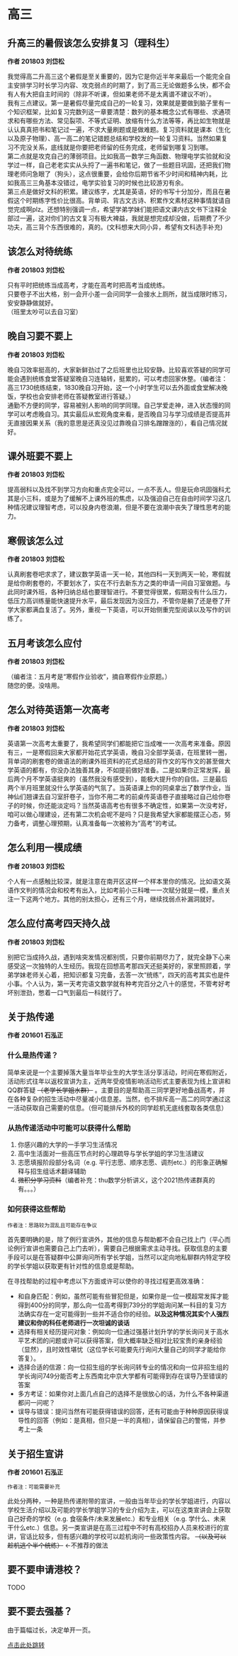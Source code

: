 # 高三

## 升高三的暑假该怎么安排复习（理科生）

**作者 201803 刘岱松**

我觉得高二升高三这个暑假是至关重要的，因为它是你近半年来最后一个能完全自主安排学习时长学习内容、攻克弱点的时期了，到了高三无论做题多么快，都不会有人有大把自主时间的（除非不听课，但如果老师不是太离谱不建议不听）。\
我有三点建议。第一是暑假尽量完成自己的一轮复习，效果就是要做到脑子里有一个知识框架，比如复习完数列这一章要清楚：数列的基本概念公式有哪些、求通项求和有哪些方法、常见裂项、不等式证明、放缩有什么方法等等，再比如生物就是认认真真把书和笔记过一遍，不求大量刷题或是做难题。复习资料就是课本（生化以及原子物理）、高一高二的笔记错题总结和学校发的一轮复习资料。当然如果复习不完没关系，底线就是你要把老师留的任务完成，老师留到哪复习到哪。\
第二点就是攻克自己的薄弱项目。比如我高一数学三角函数、物理电学实验就和没学过一样，自己老老实实从头捋了一遍书和笔记，做了一些题目巩固，还把我们物理老师问急眼了（狗头），这点很重要，会给你后期节省不少时间和精神内耗，比如我高三三角基本没错过，电学实验复习的时候也比较游刃有余。\
第三点是做好文科的积累。建议练字，尤其是英语，好的书写十分加分，而且在暑假这个时期练字性价比很高。背单词、背古文古诗、积累作文素材这种事情就请自觉完成啊plz。还想特别强调一点，希望学弟学妹们能把语文课内古文书下注释全部过一遍，这对你们的古文复习有极大裨益，我就是想完成却没做，后期费了不少功夫，高三背个东西很难的，真的。(文科想来大同小异，希望有文科选手补充)

## 该怎么对待统练

**作者 201803 刘岱松**

只有平时把统练当成高考，才能在高考时把高考当成统练。\
只要卷子不出大格，别一会开小差一会问同学一会接水上厕所，就当成限时练习，安安静静做就好。\
（班里太吵可以去自习室）

## 晚自习要不要上

**作者 201803 刘岱松**

晚自习效率挺高的，大家新鲜劲过了之后班里也比较安静。比较喜欢答疑的同学可能会遇到统练食堂答疑室晚自习连轴转，挺累的，可以考虑回家休整。（编者注：高三1730统练结束，1830晚自习开始，这一个小时学生可以去外面或食堂解决晚饭，学校也会安排老师在答疑教室进行答疑。）\
通勤不方便的同学，容易被别人影响的同学同理。自己学爱走神，进入状态慢的同学可以考虑晚自习。其实最后从宏观角度来看，是否晚自习与学习成绩是否提高并无直接因果关系（我的意思是还真没见过靠晚自习排名蹭蹭涨的），看自己情况就好。

## 课外班要不要上

**作者 201803 刘岱松**

提高弱科以及找不到学习方向和重点完全可以，一点不丢人。但是玩命巩固强科尤其是小三科，或是为了缓解不上课外班的焦虑，以及强迫自己在自由时间学习这几种情况建议理智考虑，可以投身内卷浪潮，但是不要在浪潮中丧失了理性思考的能力。

## 寒假该怎么过

**作者 201803 刘岱松**

认真刷套卷吧求求了，建议数学英语一天一轮，其他四科一天到两天一轮，寒假就是给你刷套卷的，不要划水了，实在不行去新东方之类的申请一间自习室做题。与此同时课外班，各种归纳总结也要理智进行。不要觉得很累，假期没有什么压力，低压力高训练量能快速提升水平，最后发现因为没压力，不管你是躺了还是卷了开学大家都满血复活了。另外，重视一下英语，可以开始侧重完型阅读以及写作的训练了。

## 五月考该怎么应付

**作者 201803 刘岱松**

（编者注：五月考是“寒假作业验收”，摘自寒假作业原题。）\
随您的便。没啥用。

## 怎么对待英语第一次高考

**作者 201803 刘岱松**

英语第一次高考太重要了，我希望同学们都能把它当成唯一一次高考来准备。原因有三，一是寒假回来大家都开始花式学英语，晚自习全部学英语，在班里转一圈，背单词的刷套卷的做语法的刷课外班资料的花式总结的背作文的写作文的甚至做大学英语的都有，你没办法独善其身，不如提前做好准备。二是如果你正常发挥，最后两个月不学英语挺爽的（虽然我没有感受到），能极大提升你的自信。三是最后两个半月班里就没什么学英语的气氛了。当英语课上你的同桌拿出了数学作业，当神仙们翘课去自习室肝卷子，当你不用二考的前桌传英语卷子直接略过自己给你卷子的时候，你还能淡定吗？当然英语高考也有很多不确定性，如果第一次没考好，咱可以做心理建设，还有第二次机会呢不是吗？只是我希望大家都能摆正心态，努力备考，调整心理预期，认真准备每一次被称为“高考”的考试。

## 怎么利用一模成绩

**作者 201803 刘岱松**

个人有一点感触比较深，就是注意在南开区这样一个样本里你的情况。比如语文英语作文判的情况会和校考有出入，比如考前小三科唯一一次赋分就是一模，重点关注一下这两个地方。其他的别太担心，还有三个月，继续找弱点补漏洞就好。

## 怎么应付高考四天持久战

**作者 201803 刘岱松**

别把它当成持久战，遇到啥突发情况都别慌，只要你前期尽力了，就完全静下心来感受这一次独特的人生经历。我现在回想高考那四天还挺美好的，家里照顾着，学弟学妹老师关心着，把知识都复习完备，去答一次“统练”，四天的高考其实也是件小事。个人认为，第一天考完语文数学就有种考完百分之八十的感觉，不管考好考坏别泄劲，憋着一口气到最后一科就行了。

## 关于热传递

**作者 201601 石泓正**

### 什么是热传递？

简单来说是一个主要掉落大量当年毕业生的大学生活分享活动，时间在寒假附近，活动形式往年以返校宣讲为主，近两年受疫情影响活动形式主要表现为线上宣讲和QQ群答疑 ~~（老学长学姐水群）~~ 。主要目的是帮助高三同学更好地备战高考，并在各种复杂的招生活动中尽量减小信息差。当然，也不排斥高一高二的同学通过这一活动获取自己需要的信息。（但可能排斥外校的同学趁机无底线套取各类信息）

### 从热传递活动中可能可以获得什么帮助

1. 你感兴趣的大学的一手学习生活情况
2. 高中生活面对一些高压节点时的心理疏导与学长学姐的学习生活建议
3. 志愿填报阶段部分名词（e.g. 平行志愿、顺序志愿、调剂etc.）的形象正确解释与招生组话术翻译辅助
4. ~~微积分学习资料~~（编者补充：thu数学分析讲义，这个2021热传递群真的有。。。）

### 如何获得这些帮助

`作者注：思路较为混乱且可能存在争议`

首先要明确的是，除了例行宣讲外，其他的信息与帮助都不会自己找上门（平心而论例行宣讲也需要自己上门去听），需要自己根据需求主动寻找。获取信息的主要手段可以是在答疑群中公屏询问所有学长学姐，当然可以定向地私聊群内特定学校的学长学姐以获取更有针对性的信息或是帮助。

在寻找帮助的过程中考虑以下方面或许可以使你的寻找过程更高效准确：

* 和自身匹配：例如，虽然可能有些冒犯但是，如果你是一位一模超常发挥才能得到400分的同学，那么向一位高考得到739分的学姐询问某一科目的复习方法确实存在一定可能得到一些并不适合你的经验。**以及这种情况其实个人强烈建议和你的科任老师进行一次坦诚的谈话**
* 选择有相关经历提问对象：例如向一位通过强基计划升学的学长询问关于高水平艺术团的问题或许可以获得答案，但大概率缺乏相对比较宝贵的亲身经验（显然），且时效性堪忧（这位学长可能要先行询问大量自己的同学才能给你答复）。
* 选择合适的信源：向一位招生组的学长询问转专业的情况和向一位非招生组的学长询问749分能否考上东西南北中京大学都有可能得到存在误导乃至错误的答案
* 多方考证：如果你对上面几点自己的选择不是很放心的话，为什么不各种渠道都问一问呢？
* 误导与错误：提问当然有可能获得错误的回答，还有可能由于种种原因获得误导性的回答（例如：是真相，但只是一半的真相），请保留自己的警惕，并参考上一条

## 关于招生宣讲

**作者 201601 石泓正**

`作者注：可能需要补充`

此处分两种，一种是热传递附带的宣讲，一般由当年毕业的学长学姐进行，内容以学校生活介绍以及可能的学长学姐学习的专业介绍为主，可以在这类宣讲会上获取自己好奇的学校（e.g. 食宿条件/未来发展etc.）和专业相关（e.g. 学什么、未来干什么etc.）信息。另一类宣讲是在高三过程中不时有高校招办人员来校进行的宣讲，官话比较多，但有感兴趣的学校可以趁机询问一些政策性内容。 ~~（以及可以趁机逃个半个统练）~~ ←不推荐的做法

## 要不要申请港校？

TODO

## 要不要去强基？

由于篇幅过长，决定单开一页。

[点击此处跳转](advanced.md#yao-bu-yao-qu-qiang-ji)
